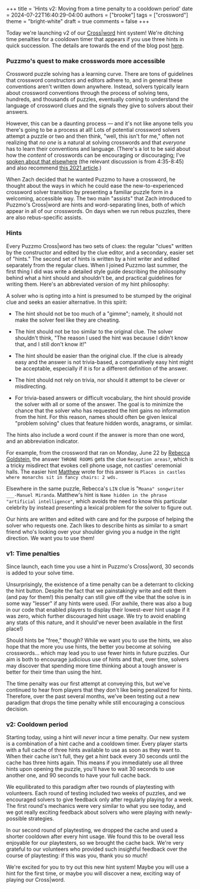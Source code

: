 +++
title = 'Hints v2: Moving from a time penalty to a cooldown period'
date = 2024-07-22T16:40:29-04:00
authors = ["brooke"]
tags = ["crossword"]
theme = "bright-white"
draft = true
comments = false
+++

Today we're launching v2 of our [Cross|word](https://www.puzzmo.com/play/crossword) hint system! We're ditching time penalties for a cooldown timer that appears if you use three hints in quick succession. The details are towards the end of the blog post [here](#v2-cooldown-period).

### Puzzmo's quest to make crosswords more accessible

Crossword puzzle solving has a learning curve. There are tons of guidelines that crossword constructors and editors adhere to, and in general these conventions aren't written down anywhere. Instead, solvers typically learn about crossword conventions through the process of solving tens, hundreds, and thousands of puzzles, eventually coming to understand the language of crossword clues and the signals they give to solvers about their answers.

However, this can be a daunting process — and it's not like anyone tells you there's going to be a process at all! Lots of potential crossword solvers attempt a puzzle or two and then think, "well, this isn't for me," often not realizing that *no one* is a natural at solving crosswords and that *everyone* has to learn their conventions and language. (There's a lot to be said about how the *content* of crosswords can be encouraging or discouraging; I've [spoken about that elsewhere](https://www.twitch.tv/videos/1002528362) (the relevant discussion is from 4:35-8:45) and also recommend [this 2021 article](https://www.washingtonpost.com/lifestyle/crossword-puzzle-diversity/2021/03/10/884828e0-753c-11eb-9537-496158cc5fd9_story.html).)

When Zach decided that he wanted Puzzmo to have a crossword, he thought about the ways in which he could ease the new-to-experienced crossword solver transition by presenting a familiar puzzle form in a welcoming, accessible way. The two main "assists" that Zach introduced to Puzzmo's Cross|word are hints and word-separating lines,  both of which appear in all of our crosswords. On days when we run rebus puzzles, there are also rebus-specific assists.

### Hints

Every Puzzmo Cross|word has two sets of clues: the regular "clues" written by the constructor and edited by the clue editor, and a secondary, easier set of "hints." The second set of hints is written by a hint writer and edited separately from the regular clues. When I joined Puzzmo last summer, the first thing I did was write a detailed style guide describing the philosophy behind what a hint should and shouldn't be, and practical guidelines for writing them. Here's an abbreviated version of my hint philosophy:

A solver who is opting into a hint is presumed to be stumped by the original clue and seeks an easier alternative. In this spirit:

- The hint should not be too much of a "gimme"; namely, it should not make the solver feel like they are cheating.

- The hint should not be too similar to the original clue. The solver shouldn't think, "The reason I used the hint was because I didn't know that, and I still don't know it!"

- The hint should be easier than the original clue. If the clue is already easy and the answer is not trivia-based, a comparatively easy hint might be acceptable, especially if it is for a different definition of the answer.

- The hint should not rely on trivia, nor should it attempt to be clever or misdirecting.

- For trivia-based answers or difficult vocabulary, the hint should provide the solver with all or some of the answer. The goal is to minimize the chance that the solver who has requested the hint gains no information from the hint. For this reason, names should often be given lexical "problem solving" clues that feature hidden words, anagrams, or similar.


The hints also include a word count if the answer is more than one word, and an abbreviation indicator.

For example, from the crossword that ran on Monday, June 22 by [Rebecca Goldstein](https://www.puzzmo.com/user/xwc/rebecculous), the answer `THRONE ROOMS` gets the clue `Reception areas?`, which is a tricky misdirect that evokes cell phone usage, not castles' ceremonial halls. The easier hint [Matthew](https://www.puzzmo.com/user/xwc/mstock) wrote for this answer is `Places in castles where monarchs sit in fancy chairs: 2 wds.`

Elsewhere in the same puzzle, Rebecca's `LIN` clue is "`Moana" songwriter ___-Manuel Miranda`. Matthew's hint is `Name hidden in the phrase "artificial intelligence"`, which avoids the need to know this particular celebrity by instead presenting a lexical problem for the solver to figure out.

Our hints are written and edited with care and for the purpose of helping the solver who requests one. Zach likes to describe hints as similar to a smart friend who's looking over your shoulder giving you a nudge in the right direction. We want you to use them!

### v1: Time penalties

Since launch, each time you use a hint in Puzzmo's Cross|word, 30 seconds is added to your solve time.

Unsurprisingly, the existence of a time penalty can be a deterrant to clicking the hint button. Despite the fact that we painstakingly write and edit them (and pay for them!) this penalty can still give off the vibe that the solve is in some way "lesser" if any hints were used. (For awhile, there was also a bug in our code that enabled players to display their lowest-ever hint usage if it was zero, which further discouraged hint usage. We try to avoid enabling any stats of this nature, and it should've never been available in the first place!)

Should hints be "free," though? While we want you to use the hints, we also hope that the more you use hints, the better you become at solving crosswords... which may lead you to use fewer hints in future puzzles. Our aim is both to encourage judicious use of hints and that, over time, solvers may discover that spending more time thinking about a tough answer is better for their time than using the hint.

The time penalty was our first attempt at conveying this, but we've continued to hear from players that they don't like being penalized for hints. Therefore, over the past several months, we've been testing out a new paradigm that drops the time penalty while still encouraging a conscious decision.

### v2: Cooldown period

Starting today, using a hint will *never* incur a time penalty. Our new system is a combination of a hint cache and a cooldown timer. Every player starts with a full cache of three hints available to use as soon as they want to. When their cache isn't full, they get a hint back every 30 seconds until the cache has three hints again. This means if you immediately use all three hints upon opening the puzzle, you'll have to wait 30 seconds to use another one, and 90 seconds to have your full cache back.

We equilibrated to this paradigm after two rounds of playtesting with volunteers. Each round of testing included two weeks of puzzles, and we encouraged solvers to give feedback only after regularly playing for a week. The first round's mechanics were very similar to what you see today, and we got really exciting feedback about solvers who were playing with newly-possible strategies.

In our second round of playtesting, we dropped the cache and used a shorter cooldown after every hint usage. We found this to be overall less enjoyable for our playtesters, so we brought the cache back. We're very grateful to our volunteers who provided such insightful feedback over the course of playtesting: if this was you, thank you so much!

We're excited for you to try out this new hint system! Maybe you will use a hint for the first time, or maybe you will discover a new, exciting way of playing our Cross|word.




